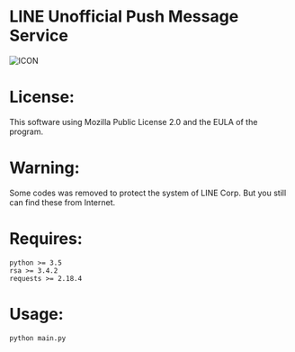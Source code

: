 LINE Unofficial Push Message Service
==================
![ICON](https://raw.githubusercontent.com/star-inc/lups/master/main.ico)

# License:
This software using Mozilla Public License 2.0 and the EULA of the program.

# Warning:
Some codes was removed to protect the system of LINE Corp.
But you still can find these from Internet.

# Requires:
    python >= 3.5
    rsa >= 3.4.2
    requests >= 2.18.4

# Usage:
    python main.py
